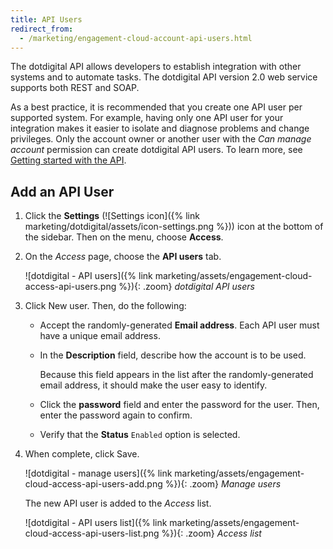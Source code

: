 ```yaml
---
title: API Users
redirect_from:
  - /marketing/engagement-cloud-account-api-users.html
---
```


The dotdigital API allows developers to establish integration with other systems and to automate tasks. The dotdigital API version 2.0 web service supports both REST and SOAP.

As a best practice, it is recommended that you create one API user per supported system. For example, having only one API user for your integration makes it easier to isolate and diagnose problems and change privileges. Only the account owner or another user with the _Can manage account_ permission can create dotdigital API users. To learn more, see [Getting started with the API][1].

## Add an API User

1. Click the **Settings** (![Settings icon]({% link marketing/dotdigital/assets/icon-settings.png %})) icon at the bottom of the sidebar. Then on the menu, choose **Access**.

1. On the _Access_ page, choose the **API users** tab.

    ![dotdigital - API users]({% link marketing/assets/engagement-cloud-access-api-users.png %}){: .zoom}
    _dotdigital API users_

1. Click <span class="btn">New user</span>. Then, do the following:

    - Accept the randomly-generated **Email address**. Each API user must have a unique email address.

    - In the **Description** field, describe how the account is to be used.

        Because this field appears in the list after the randomly-generated email address, it should make the user easy to identify.

    - Click the **password** field and enter the password for the user. Then, enter the password again to confirm.

    - Verify that the **Status** `Enabled` option is selected.

1. When complete, click <span class="btn">Save</span>.

    ![dotdigital - manage users]({% link marketing/assets/engagement-cloud-access-api-users-add.png %}){: .zoom}
    _Manage users_

    The new API user is added to the _Access_ list.

   ![dotdigital - API users list]({% link marketing/assets/engagement-cloud-access-api-users-list.png %}){: .zoom}
   _Access list_

[1]: https://developer.dotdigital.com/docs/getting-started-with-the-api
